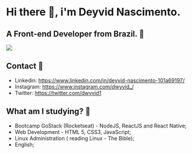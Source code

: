 # Hi there :wave:, i'm Deyvid Nascimento.
##  A Front-end Developer from Brazil. :purple_heart:

![](https://media.giphy.com/media/TfelnmQ8VU3K/giphy.gif)

## Contact :e-mail:
* Linkedin: https://www.linkedin.com/in/deyvid-nascimento-101a69197/
* Instagram: https://www.instagram.com/dwyvid_/
* Twitter: https://twitter.com/dwyvid1

## What am I studying? :rocket:
* Bootcamp GoStack (Rocketseat) - NodeJS, ReactJS and React Native;
* Web Development - HTML 5, CSS3, JavaScript;
* Linux Administration ( reading Linux - The Bible);
* English;
